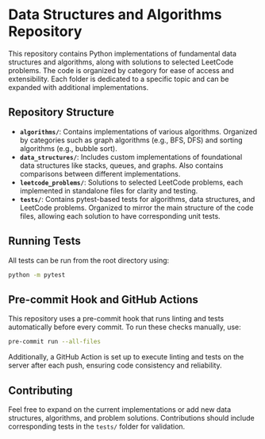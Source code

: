 # Data Structures and Algorithms Repository

This repository contains Python implementations of fundamental data structures and algorithms, along with solutions to selected LeetCode problems. The code is organized by category for ease of access and extensibility. Each folder is dedicated to a specific topic and can be expanded with additional implementations.

## Repository Structure

- **`algorithms/`**: Contains implementations of various algorithms. Organized by categories such as graph algorithms (e.g., BFS, DFS) and sorting algorithms (e.g., bubble sort).
- **`data_structures/`**: Includes custom implementations of foundational data structures like stacks, queues, and graphs. Also contains comparisons between different implementations.
- **`leetcode_problems/`**: Solutions to selected LeetCode problems, each implemented in standalone files for clarity and testing.
- **`tests/`**: Contains pytest-based tests for algorithms, data structures, and LeetCode problems. Organized to mirror the main structure of the code files, allowing each solution to have corresponding unit tests.

## Running Tests

All tests can be run from the root directory using:
```bash
python -m pytest
```
## Pre-commit Hook and GitHub Actions

This repository uses a pre-commit hook that runs linting and tests automatically before every commit. To run these checks manually, use:
```bash
pre-commit run --all-files
```
Additionally, a GitHub Action is set up to execute linting and tests on the server after each push, ensuring code consistency and reliability.

## Contributing

Feel free to expand on the current implementations or add new data structures, algorithms, and problem solutions. Contributions should include corresponding tests in the `tests/` folder for validation.
